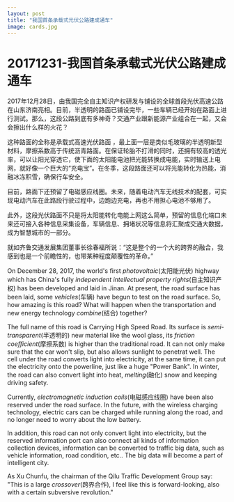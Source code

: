 ```yaml
---
layout: post
title: "我国首条承载式光伏公路建成通车"
image: cards.jpg
---
```


# 20171231-我国首条承载式光伏公路建成通车
2017年12月28日，由我国完全自主知识产权研发与铺设的全球首段光伏高速公路在山东济南亮相。目前，半透明的路面已铺设完毕，一些车辆已经开始在路面上进行测试。那么，这段公路到底有多神奇？交通产业跟新能源产业组合在一起，又会会擦出什么样的火花？

这种路面的全称是承载式高速光伏路面 ，最上面一层是类似毛玻璃的半透明新型材料，摩擦系数高于传统沥青路面。在保证轮胎不打滑的同时，还拥有较高的透光率，可以让阳光穿透它，使下面的太阳能电池把光能转换成电能，实时输送上电网，就好像一个巨大的“充电宝”。在冬季，这段路面还可以将光能转化为热能，消融冰冻积雪，确保行车安全。

目前，路面下还预留了电磁感应线圈。未来，随着电动汽车无线技术的配套，可实现电动汽车在此路段行驶过程中，边跑边充电，再也不用担心电池不够用了。 

此外，这段光伏路面不只是将太阳能转化电能上网这么简单，预留的信息化端口未来还可接入各种信息采集设备，车辆信息、拥堵状况等信息将汇聚成交通大数据，成为智慧城市的一部分。

就如齐鲁交通发展集团董事长徐春福所说：“这是整个的一个大的跨界的融合，我感到也是一个前瞻性的，也带某种程度颠覆性的革命。”

On December 28, 2017, the world's first _photovoltaic_(太阳能光伏) highway which has China's fully _independent intellectual property rights_(自主知识产权) has been developed and laid in Jinan. At present, the road surface has been laid, some _vehicles_(车辆) have begun to test on the road surface. So, how amazing is this road? What will happen when the transportation and new energy technology _combine_(结合) together?

The full name of this road is Carrying High Speed Road. Its surface is _semi-transparent_(半透明的) new material like the wool glass, its _friction coefficient_(摩擦系数) is higher than the traditional road. It can not only make sure that the car won't slip, but also allows sunlight to penetrat well. The cell under the road converts light into electricity, at the same time, it can put the electricity onto the powerline, just like a huge "Power Bank". In winter, the road can also convert light into heat, _melting_(融化) snow and keeping driving safety. 

Currently, _electromagnetic induction coils_(电磁感应线圈) have been also reserved under the road surface. In the future, with the wireless charging technology, electric cars can be charged while running along the road, and no longer need to worry about the low battery. 

In addition, this road can not only convert light into electricity, but the reserved information port can also connect all kinds of information collection devices, information can be converted to traffic big data, such as vehicle information, road condition, etc.. The big data will become a part of intelligent city. 

As Xu Chunfu, the chairman of the Qilu Traffic Development Group say: "This is a large _crossover_(跨界合作), I feel like this is forward-looking, also with a certain subversive revolution."
